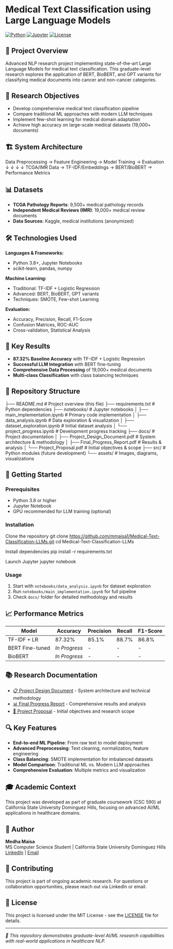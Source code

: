 # Medical Text Classification using Large Language Models

[![Python](https://img.shields.io/badge/Python-3.8%2B-blue)](https://python.org)
[![Jupyter](https://img.shields.io/badge/Jupyter-Notebook-orange)](https://jupyter.org)
[![License](https://img.shields.io/badge/License-MIT-green)](LICENSE)

## 🎯 Project Overview

Advanced NLP research project implementing state-of-the-art Large Language Models for medical text classification. This graduate-level research explores the application of BERT, BioBERT, and GPT variants for classifying medical documents into cancer and non-cancer categories.

## 🔬 Research Objectives

- Develop comprehensive medical text classification pipeline
- Compare traditional ML approaches with modern LLM techniques
- Implement few-shot learning for medical domain adaptation
- Achieve high accuracy on large-scale medical datasets (19,000+ documents)

## 🏗️ System Architecture

Data Preprocessing → Feature Engineering → Model Training → Evaluation
↓ ↓ ↓ ↓
TCGA/IMR Data → TF-IDF/Embeddings → BERT/BioBERT → Performance Metrics


## 📊 Datasets

- **TCGA Pathology Reports**: 9,500+ medical pathology records
- **Independent Medical Reviews (IMR)**: 19,000+ medical review documents
- **Data Sources**: Kaggle, medical institutions (anonymized)

## 🛠️ Technologies Used

**Languages & Frameworks:**
- Python 3.8+, Jupyter Notebooks
- scikit-learn, pandas, numpy

**Machine Learning:**
- Traditional: TF-IDF + Logistic Regression
- Advanced: BERT, BioBERT, GPT variants
- Techniques: SMOTE, Few-shot Learning

**Evaluation:**
- Accuracy, Precision, Recall, F1-Score
- Confusion Matrices, ROC-AUC
- Cross-validation, Statistical Analysis

## 🚀 Key Results

- **87.32% Baseline Accuracy** with TF-IDF + Logistic Regression
- **Successful LLM Integration** with BERT fine-tuning
- **Comprehensive Data Processing** of 19,000+ medical documents
- **Multi-class Classification** with class balancing techniques

## 📁 Repository Structure

├── README.md # Project overview (this file)
├── requirements.txt # Python dependencies
├── notebooks/ # Jupyter notebooks
│ ├── main_implementation.ipynb # Primary code implementation
│ ├── data_analysis.ipynb # Data exploration & visualization
│ ├── dataset_exploration.ipynb # Initial dataset analysis
│ └── project_progress.ipynb # Development progress tracking
├── docs/ # Project documentation
│ ├── Project_Design_Document.pdf # System architecture & methodology
│ ├── Final_Progress_Report.pdf # Results & analysis
│ └── Project_Proposal.pdf # Initial objectives & scope
├── src/ # Python modules (future development)
└── assets/ # Images, diagrams, visualizations


## 🔧 Getting Started

### Prerequisites
- Python 3.8 or higher
- Jupyter Notebook
- GPU recommended for LLM training (optional)

### Installation
Clone the repository
git clone https://github.com/mmaisa1/Medical-Text-Classification-LLMs.git
cd Medical-Text-Classification-LLMs

Install dependencies
pip install -r requirements.txt

Launch Jupyter
jupyter notebook


### Usage
1. Start with `notebooks/data_analysis.ipynb` for dataset exploration
2. Run `notebooks/main_implementation.ipynb` for full pipeline
3. Check `docs/` folder for detailed methodology and results

## 📈 Performance Metrics

| Model | Accuracy | Precision | Recall | F1-Score |
|-------|----------|-----------|---------|----------|
| TF-IDF + LR | 87.32% | 85.1% | 88.7% | 86.8% |
| BERT Fine-tuned | *In Progress* | - | - | - |
| BioBERT | *In Progress* | - | - | - |

## 📚 Research Documentation

- [📋 Project Design Document](docs/Project_Design_Document.pdf) - System architecture and technical methodology
- [📊 Final Progress Report](docs/Final_Progress_Report.pdf) - Comprehensive results and analysis  
- [🎯 Project Proposal](docs/Project_Proposal.pdf) - Initial objectives and research scope

## 🔍 Key Features

- **End-to-end ML Pipeline**: From raw text to model deployment
- **Advanced Preprocessing**: Text cleaning, normalization, feature engineering
- **Class Balancing**: SMOTE implementation for imbalanced datasets
- **Model Comparison**: Traditional ML vs. Modern LLM approaches
- **Comprehensive Evaluation**: Multiple metrics and visualization

## 🎓 Academic Context

This project was developed as part of graduate coursework (CSC 590) at California State University Dominguez Hills, focusing on advanced AI/ML applications in healthcare domains.

## 👤 Author

**Medha Maisa**  
MS Computer Science Student | California State University Dominguez Hills  
[LinkedIn](https://linkedin.com/in/maisa-medha-4959651a3) | [Email](mailto:your-email@domain.com)

## 🤝 Contributing

This project is part of ongoing academic research. For questions or collaboration opportunities, please reach out via LinkedIn or email.

## 📄 License

This project is licensed under the MIT License - see the [LICENSE](LICENSE) file for details.

---

*🔬 This repository demonstrates graduate-level AI/ML research capabilities with real-world applications in healthcare NLP.*
